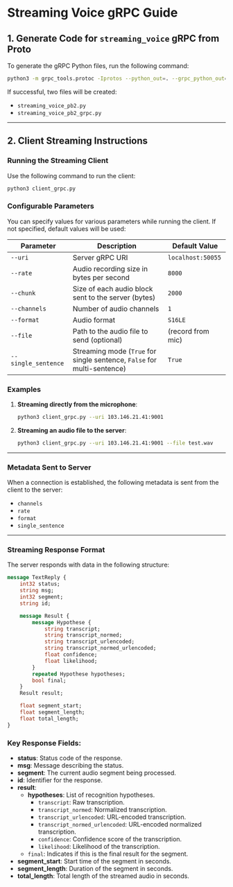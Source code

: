 # Streaming Voice gRPC Guide

## 1. Generate Code for `streaming_voice` gRPC from Proto

To generate the gRPC Python files, run the following command:

```bash
python3 -m grpc_tools.protoc -Iprotos --python_out=. --grpc_python_out=. protos/streaming_voice.proto
```

If successful, two files will be created:
- `streaming_voice_pb2.py`
- `streaming_voice_pb2_grpc.py`

---

## 2. Client Streaming Instructions

### Running the Streaming Client

Use the following command to run the client:

```bash
python3 client_grpc.py
```

### Configurable Parameters

You can specify values for various parameters while running the client. If not specified, default values will be used:

| Parameter         | Description                                        | Default Value      |
|--------------------|----------------------------------------------------|--------------------|
| `--uri`           | Server gRPC URI                                    | `localhost:50055`  |
| `--rate`          | Audio recording size in bytes per second           | `8000`             |
| `--chunk`         | Size of each audio block sent to the server (bytes)| `2000`             |
| `--channels`      | Number of audio channels                           | `1`                |
| `--format`        | Audio format                                       | `S16LE`            |
| `--file`          | Path to the audio file to send (optional)          | (record from mic)  |
| `--single_sentence` | Streaming mode (`True` for single sentence, `False` for multi-sentence) | `True` |

### Examples

1. **Streaming directly from the microphone**:  
    ```bash
    python3 client_grpc.py --uri 103.146.21.41:9001
    ```

2. **Streaming an audio file to the server**:  
    ```bash
    python3 client_grpc.py --uri 103.146.21.41:9001 --file test.wav
    ```

---

### Metadata Sent to Server

When a connection is established, the following metadata is sent from the client to the server:
- `channels`
- `rate`
- `format`
- `single_sentence`

---

### Streaming Response Format

The server responds with data in the following structure:

```protobuf
message TextReply {
    int32 status;
    string msg;
    int32 segment;
    string id;

    message Result {
        message Hypothese {
            string transcript;
            string transcript_normed;
            string transcript_urlencoded;
            string transcript_normed_urlencoded;
            float confidence;
            float likelihood;
        }
        repeated Hypothese hypotheses;
        bool final;
    }
    Result result;

    float segment_start;
    float segment_length;
    float total_length;
}
```

### Key Response Fields:
- **status**: Status code of the response.
- **msg**: Message describing the status.
- **segment**: The current audio segment being processed.
- **id**: Identifier for the response.
- **result**:
  - **hypotheses**: List of recognition hypotheses.
    - `transcript`: Raw transcription.
    - `transcript_normed`: Normalized transcription.
    - `transcript_urlencoded`: URL-encoded transcription.
    - `transcript_normed_urlencoded`: URL-encoded normalized transcription.
    - `confidence`: Confidence score of the transcription.
    - `likelihood`: Likelihood of the transcription.
  - `final`: Indicates if this is the final result for the segment.
- **segment_start**: Start time of the segment in seconds.
- **segment_length**: Duration of the segment in seconds.
- **total_length**: Total length of the streamed audio in seconds.
